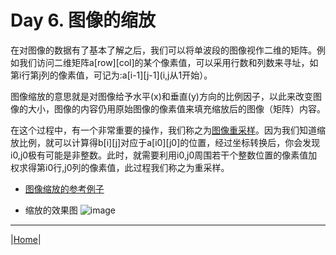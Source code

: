 # Day 6. 图像的缩放

在对图像的数据有了基本了解之后，我们可以将单波段的图像视作二维的矩阵。例如我们访问二维矩阵a[row][col]的某个像素值，可以采用行数和列数来寻址，如第i行第j列的像素值，可记为:a[i-1][j-1](i,j从1开始）。

图像缩放的意思就是对图像给予水平(x)和垂直(y)方向的比例因子，以此来改变图像的大小，图像的内容仍用原始图像的像素值来填充缩放后的图像（矩阵）内容。

在这个过程中，有一个非常重要的操作，我们称之为[图像重采样](https://blog.csdn.net/LanerGaming/article/details/49207435?ops_request_misc=%257B%2522request%255Fid%2522%253A%2522159188202719725247625540%2522%252C%2522scm%2522%253A%252220140713.130102334..%2522%257D&request_id=159188202719725247625540&biz_id=0&utm_medium=distribute.pc_search_result.none-task-blog-2~all~sobaiduend~default-4-49207435.ecpm_v1_rank_ctr_v3&utm_term=%E5%9B%BE%E5%83%8F%E9%87%8D%E9%87%87%E6%A0%B7)。因为我们知道缩放比例，就可以计算得b[i][j]对应于a[i0][j0]的位置，经过坐标转换后，你会发现i0,j0极有可能是非整数。此时，就需要利用i0,j0周围若干个整数位置的像素值加权求得第i0行,j0列的像素值，此过程我们称之为重采样。

- [图像缩放的参考例子](https://blog.csdn.net/jizhidexiaoming/article/details/80305451)

- 缩放的效果图
![image](https://img-blog.csdn.net/20180514101349889?watermark/2/text/aHR0cHM6Ly9ibG9nLmNzZG4ubmV0L2ppemhpZGV4aWFvbWluZw==/font/5a6L5L2T/fontsize/400/fill/I0JBQkFCMA==/dissolve/70)

---
|[Home](Subject.md)|
